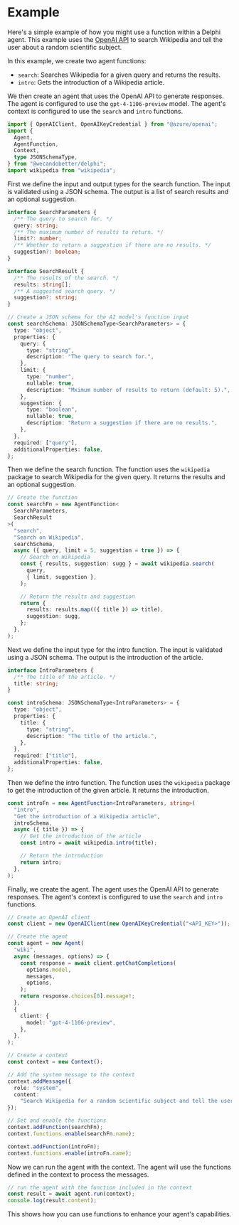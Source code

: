 # Example

Here's a simple example of how you might use a function within a Delphi agent.
This example uses the [OpenAI API](https://openai.com/) to search Wikipedia and
tell the user about a random scientific subject.

In this example, we create two agent functions:

- `search`: Searches Wikipedia for a given query and returns the results.
- `intro`: Gets the introduction of a Wikipedia article.

We then create an agent that uses the OpenAI API to generate responses. The
agent is configured to use the `gpt-4-1106-preview` model. The agent's context
is configured to use the `search` and `intro` functions.

```ts
import { OpenAIClient, OpenAIKeyCredential } from "@azure/openai";
import {
  Agent,
  AgentFunction,
  Context,
  type JSONSchemaType,
} from "@wecandobetter/delphi";
import wikipedia from "wikipedia";
```

First we define the input and output types for the search function. The input is
validated using a JSON schema. The output is a list of search results and an
optional suggestion.

```ts
interface SearchParameters {
  /** The query to search for. */
  query: string;
  /** The maximum number of results to return. */
  limit?: number;
  /** Whether to return a suggestion if there are no results. */
  suggestion?: boolean;
}

interface SearchResult {
  /** The results of the search. */
  results: string[];
  /** A suggested search query. */
  suggestion?: string;
}

// Create a JSON schema for the AI model's function input
const searchSchema: JSONSchemaType<SearchParameters> = {
  type: "object",
  properties: {
    query: {
      type: "string",
      description: "The query to search for.",
    },
    limit: {
      type: "number",
      nullable: true,
      description: "Mximum number of results to return (default: 5).",
    },
    suggestion: {
      type: "boolean",
      nullable: true,
      description: "Return a suggestion if there are no results.",
    },
  },
  required: ["query"],
  additionalProperties: false,
};
```

Then we define the search function. The function uses the `wikipedia` package to
search Wikipedia for the given query. It returns the results and an optional
suggestion.

```ts
// Create the function
const searchFn = new AgentFunction<
  SearchParameters,
  SearchResult
>(
  "search",
  "Search on Wikipedia",
  searchSchema,
  async ({ query, limit = 5, suggestion = true }) => {
    // Search on Wikipedia
    const { results, suggestion: sugg } = await wikipedia.search(
      query,
      { limit, suggestion },
    );

    // Return the results and suggestion
    return {
      results: results.map(({ title }) => title),
      suggestion: sugg,
    };
  },
);
```

Next we define the input type for the intro function. The input is validated
using a JSON schema. The output is the introduction of the article.

```ts
interface IntroParameters {
  /** The title of the article. */
  title: string;
}

const introSchema: JSONSchemaType<IntroParameters> = {
  type: "object",
  properties: {
    title: {
      type: "string",
      description: "The title of the article.",
    },
  },
  required: ["title"],
  additionalProperties: false,
};
```

Then we define the intro function. The function uses the `wikipedia` package to
get the introduction of the given article. It returns the introduction.

```ts
const introFn = new AgentFunction<IntroParameters, string>(
  "intro",
  "Get the introduction of a Wikipedia article",
  introSchema,
  async ({ title }) => {
    // Get the introduction of the article
    const intro = await wikipedia.intro(title);

    // Return the introduction
    return intro;
  },
);
```

Finally, we create the agent. The agent uses the OpenAI API to generate
responses. The agent's context is configured to use the `search` and `intro`
functions.

```ts
// Create an OpenAI client
const client = new OpenAIClient(new OpenAIKeyCredential("<API_KEY>"));

// Create the agent
const agent = new Agent(
  "wiki",
  async (messages, options) => {
    const response = await client.getChatCompletions(
      options.model,
      messages,
      options,
    );
    return response.choices[0].message!;
  },
  {
    client: {
      model: "gpt-4-1106-preview",
    },
  },
);

// Create a context
const context = new Context();

// Add the system message to the context
context.addMessage({
  role: "system",
  content:
    "Search Wikipedia for a random scientific subject and tell the user about it.",
});

// Set and enable the functions
context.addFunction(searchFn);
context.functions.enable(searchFn.name);

context.addFunction(introFn);
context.functions.enable(introFn.name);
```

Now we can run the agent with the context. The agent will use the functions
defined in the context to process the messages.

```ts
// run the agent with the function included in the context
const result = await agent.run(context);
console.log(result.content);
```

This shows how you can use functions to enhance your agent's capabilities.
